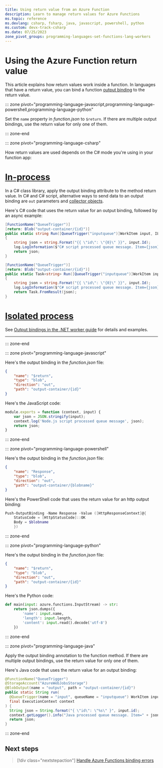 ```yaml
---
title: Using return value from an Azure Function
description: Learn to manage return values for Azure Functions
ms.topic: reference
ms.devlang: csharp, fsharp, java, javascript, powershell, python
ms.custom: devx-track-csharp
ms.date: 07/25/2023
zone_pivot_groups: programming-languages-set-functions-lang-workers
---
```


# Using the Azure Function return value

This article explains how return values work inside a function. In languages that have a return value, you can bind a function [output binding](./functions-triggers-bindings.md#binding-direction) to the return value.

::: zone pivot="programming-language-javascript,programming-language-powershell,programming-language-python" 

Set the `name` property in *function.json* to `$return`. If there are multiple output bindings, use the return value for only one of them.

::: zone-end

::: zone pivot="programming-language-csharp"

How return values are used depends on the C# mode you're using in your function app: 

# [In-process](#tab/in-process)


In a C# class library, apply the output binding attribute to the method return value. In C# and C# script, alternative ways to send data to an output binding are `out` parameters and [collector objects](functions-reference-csharp.md#writing-multiple-output-values).

Here's C# code that uses the return value for an output binding, followed by an async example:

```cs
[FunctionName("QueueTrigger")]
[return: Blob("output-container/{id}")]
public static string Run([QueueTrigger("inputqueue")]WorkItem input, ILogger log)
{
    string json = string.Format("{{ \"id\": \"{0}\" }}", input.Id);
    log.LogInformation($"C# script processed queue message. Item={json}");
    return json;
}
```

```cs
[FunctionName("QueueTrigger")]
[return: Blob("output-container/{id}")]
public static Task<string> Run([QueueTrigger("inputqueue")]WorkItem input, ILogger log)
{
    string json = string.Format("{{ \"id\": \"{0}\" }}", input.Id);
    log.LogInformation($"C# script processed queue message. Item={json}");
    return Task.FromResult(json);
}
```

# [Isolated process](#tab/isolated-process)

See [Output bindings in the .NET worker guide](./dotnet-isolated-process-guide.md#output-bindings) for details and examples.

---

::: zone-end

::: zone pivot="programming-language-javascript"  

Here's the output binding in the *function.json* file:

```json
{
    "name": "$return",
    "type": "blob",
    "direction": "out",
    "path": "output-container/{id}"
}
```

Here's the JavaScript code:

```javascript
module.exports = function (context, input) {
    var json = JSON.stringify(input);
    context.log('Node.js script processed queue message', json);
    return json;
}
```


::: zone-end

::: zone pivot="programming-language-powershell"  

Here's the output binding in the *function.json* file:

```json
{
    "name": "Response",
    "type": "blob",
    "direction": "out",
    "path": "output-container/{blobname}"
}
```

Here's the PowerShell code that uses the return value for an http output binding:

```powershell
Push-OutputBinding -Name Response -Value ([HttpResponseContext]@{
    StatusCode = [HttpStatusCode]::OK
    Body = $blobname
    })
```

::: zone-end

::: zone pivot="programming-language-python"

Here's the output binding in the *function.json* file:

```json
{
    "name": "$return",
    "type": "blob",
    "direction": "out",
    "path": "output-container/{id}"
}
```
Here's the Python code:

```python
def main(input: azure.functions.InputStream) -> str:
    return json.dumps({
        'name': input.name,
        'length': input.length,
        'content': input.read().decode('utf-8')
    })
```


::: zone-end

::: zone pivot="programming-language-java"

Apply the output binding annotation to the function method. If there are multiple output bindings, use the return value for only one of them.


Here's Java code that uses the return value for an output binding:

```java
@FunctionName("QueueTrigger")
@StorageAccount("AzureWebJobsStorage")
@BlobOutput(name = "output", path = "output-container/{id}")
public static String run(
  @QueueTrigger(name = "input", queueName = "inputqueue") WorkItem input,
  final ExecutionContext context
) {
  String json = String.format("{ \"id\": \"%s\" }", input.id);
  context.getLogger().info("Java processed queue message. Item=" + json);
  return json;
}
```

::: zone-end


## Next steps

> [!div class="nextstepaction"]
> [Handle Azure Functions binding errors](./functions-bindings-errors.md)
